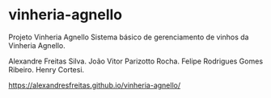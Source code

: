 # vinheria-agnello
Projeto Vinheria Agnello
Sistema básico de gerenciamento de vinhos da Vinheria Agnello.

Alexandre Freitas Silva.
João Vitor Parizotto Rocha.
Felipe Rodrigues Gomes Ribeiro.
Henry Cortesi.

https://alexandresfreitas.github.io/vinheria-agnello/
